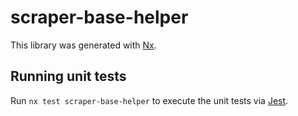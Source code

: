# scraper-base-helper

This library was generated with [Nx](https://nx.dev).

## Running unit tests

Run `nx test scraper-base-helper` to execute the unit tests via [Jest](https://jestjs.io).
